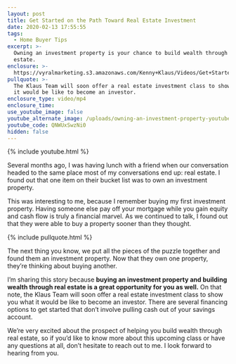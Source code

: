 ```yaml
---
layout: post
title: Get Started on the Path Toward Real Estate Investment
date: 2020-02-13 17:55:55
tags:
  - Home Buyer Tips
excerpt: >-
  Owning an investment property is your chance to build wealth through real
  estate.
enclosure: >-
  https://vyralmarketing.s3.amazonaws.com/Kenny+Klaus/Videos/Get+Started+on+the+Path+Toward+Real+Estate+Investment.mp4
pullquote: >-
  The Klaus Team will soon offer a real estate investment class to show you what
  it would be like to become an investor.
enclosure_type: video/mp4
enclosure_time:
use_youtube_image: false
youtube_alternate_image: /uploads/owning-an-investment-property-youtube.jpg
youtube_code: QNWUxSwzNi0
hidden: false
---
```


{% include youtube.html %}

Several months ago, I was having lunch with a friend when our conversation headed to the same place most of my conversations end up: real estate. I found out that one item on their bucket list was to own an investment property.&nbsp;

This was interesting to me, because I remember buying my first investment property. Having someone else pay off your mortgage while you gain equity and cash flow is truly a financial marvel. As we continued to talk, I found out that they were able to buy a property sooner than they thought.&nbsp;

{% include pullquote.html %}

The next thing you know, we put all the pieces of the puzzle together and found them an investment property. Now that they own one property, they’re thinking about buying another.&nbsp;

I’m sharing this story because **buying an investment property and building wealth through real estate is a great opportunity for you as well.** On that note, the Klaus Team will soon offer a real estate investment class to show you what it would be like to become an investor. There are several financing options to get started that don’t involve pulling cash out of your savings account.&nbsp;

We’re very excited about the prospect of helping you build wealth through real estate, so if you’d like to know more about this upcoming class or have any questions at all, don’t hesitate to reach out to me. I look forward to hearing from you.